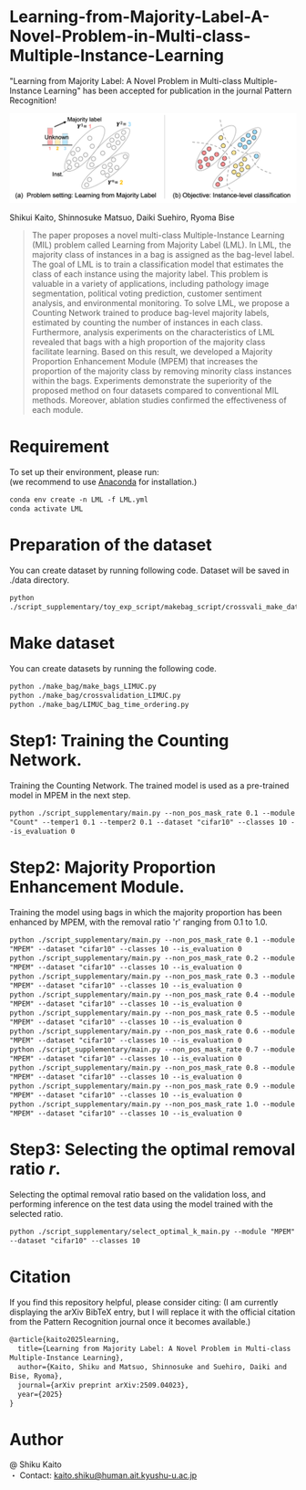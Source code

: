 # Learning-from-Majority-Label-A-Novel-Problem-in-Multi-class-Multiple-Instance-Learning
"Learning from Majority Label: A Novel Problem in Multi-class Multiple-Instance Learning" has been accepted for publication in the journal Pattern Recognition!

![Alt Text](./Overview_LML.png)

Shikui Kaito, Shinnosuke Matsuo, Daiki Suehiro, Ryoma Bise
> The paper proposes a novel multi-class Multiple-Instance Learning (MIL) problem called Learning from Majority Label (LML). 
In LML, the majority class of instances in a bag is assigned as the bag-level label. The goal of LML is to train a classification model that estimates the class of each instance using the majority label. This problem is valuable in a variety of applications, including pathology image segmentation, political voting prediction, customer sentiment analysis, and environmental monitoring. To solve LML, we propose a Counting Network trained to produce bag-level majority labels, estimated by counting the number of instances in each class. Furthermore, analysis experiments on the characteristics of LML revealed that bags with a high proportion of the majority class facilitate learning. Based on this result, we developed a Majority Proportion Enhancement Module (MPEM) that increases the proportion of the majority class by removing minority class instances within the bags. Experiments demonstrate the superiority of the proposed method on four datasets compared to conventional MIL methods. Moreover, ablation studies confirmed the effectiveness of each module.

# Requirement
To set up their environment, please run:  
(we recommend to use [Anaconda](https://www.anaconda.com/) for installation.)
```
conda env create -n LML -f LML.yml
conda activate LML
```

# Preparation of the dataset
You can create dataset by running following code. Dataset will be saved in ./data directory.
```
python ./script_supplementary/toy_exp_script/makebag_script/crossvali_make_dataset_10class_uniform.py
```

# Make dataset
You can create datasets by running the following code. 
```
python ./make_bag/make_bags_LIMUC.py
python ./make_bag/crossvalidation_LIMUC.py
python ./make_bag/LIMUC_bag_time_ordering.py
```

# Step1: Training the Counting Network. 
Training the Counting Network. The trained model is used as a pre-trained model in MPEM in the next step.
```
python ./script_supplementary/main.py --non_pos_mask_rate 0.1 --module "Count" --temper1 0.1 --temper2 0.1 --dataset "cifar10" --classes 10 --is_evaluation 0
```

# Step2: Majority Proportion Enhancement Module.
Training the model using bags in which the majority proportion has been enhanced by MPEM, with the removal ratio 'r' ranging from 0.1 to 1.0.
```
python ./script_supplementary/main.py --non_pos_mask_rate 0.1 --module "MPEM" --dataset "cifar10" --classes 10 --is_evaluation 0
python ./script_supplementary/main.py --non_pos_mask_rate 0.2 --module "MPEM" --dataset "cifar10" --classes 10 --is_evaluation 0
python ./script_supplementary/main.py --non_pos_mask_rate 0.3 --module "MPEM" --dataset "cifar10" --classes 10 --is_evaluation 0
python ./script_supplementary/main.py --non_pos_mask_rate 0.4 --module "MPEM" --dataset "cifar10" --classes 10 --is_evaluation 0
python ./script_supplementary/main.py --non_pos_mask_rate 0.5 --module "MPEM" --dataset "cifar10" --classes 10 --is_evaluation 0
python ./script_supplementary/main.py --non_pos_mask_rate 0.6 --module "MPEM" --dataset "cifar10" --classes 10 --is_evaluation 0
python ./script_supplementary/main.py --non_pos_mask_rate 0.7 --module "MPEM" --dataset "cifar10" --classes 10 --is_evaluation 0
python ./script_supplementary/main.py --non_pos_mask_rate 0.8 --module "MPEM" --dataset "cifar10" --classes 10 --is_evaluation 0
python ./script_supplementary/main.py --non_pos_mask_rate 0.9 --module "MPEM" --dataset "cifar10" --classes 10 --is_evaluation 0
python ./script_supplementary/main.py --non_pos_mask_rate 1.0 --module "MPEM" --dataset "cifar10" --classes 10 --is_evaluation 0
```

# Step3: Selecting the optimal removal ratio $r$.
Selecting the optimal removal ratio based on the validation loss, and performing inference on the test data using the model trained with the selected ratio.
```
python ./script_supplementary/select_optimal_k_main.py --module "MPEM" --dataset "cifar10" --classes 10 
```

# Citation
If you find this repository helpful, please consider citing:
(I am currently displaying the arXiv BibTeX entry, but I will replace it with the official citation from the Pattern Recognition journal once it becomes available.)
```
@article{kaito2025learning,
  title={Learning from Majority Label: A Novel Problem in Multi-class Multiple-Instance Learning},
  author={Kaito, Shiku and Matsuo, Shinnosuke and Suehiro, Daiki and Bise, Ryoma},
  journal={arXiv preprint arXiv:2509.04023},
  year={2025}
}
```

# Author
@ Shiku Kaito  
・ Contact: kaito.shiku@human.ait.kyushu-u.ac.jp
